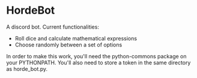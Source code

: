 # HordeBot

A discord bot.
Current functionalities:
  - Roll dice and calculate mathematical expressions
  - Choose randomly between a set of options
  
 In order to make this work, you'll need the python-commons package on your PYTHONPATH. You'll also need to store a token in the same directory as horde_bot.py.
